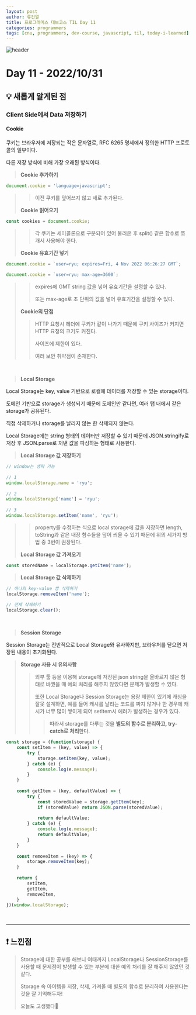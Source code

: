 ```yaml
---
layout: post
author: 류건열
title: 프로그래머스 데브코스 TIL Day 11
categories: programmers
tags: [cnu, programmers, dev-course, javascript, til, today-i-learned]
---
```


![header](https://capsule-render.vercel.app/api?type=waving&color=auto&height=300&section=header&text=Today%20I%20Learned...&fontAlign=30&fontAlignY=30&fontSize=55&desc=Programmers%20Devcourse%203rd&descAlign=80&descAlignY=55)

# Day 11 - 2022/10/31
## 💡 새롭게 알게된 점
### Client Side에서 Data 저장하기 
#### **Cookie** 

쿠키는 브라우저에 저장되는 작은 문자열로, RFC 6265 명세에서 정의한 HTTP 프로토콜의 일부이다.
    
다른 저장 방식에 비해 가장 오래된 방식이다.
    
> **Cookie 추가하기**
>
```jsx
document.cookie = 'language=javascript';
```
>   
>> 이전 쿠키를 덮어쓰지 않고 새로 추가된다.
>
> **Cookie 읽어오기**
> 
```jsx
const cookies = document.cookie;
```
> 
>> 각 쿠키는 세미콜론으로 구분되어 있어 불러온 후 split() 같은 함수로 쪼개서 사용해야 한다.
> 
> **Cookie 유효기간 넣기**
>    
```jsx
document.cookie = `user=ryu; expires=Fri, 4 Nov 2022 06:26:27 GMT`;
    
document.cookie = `user=ryu; max-age=3600`;
```
>
>> expires에 GMT string 값을 넣어 유효기간을 설정할 수 있다.
>>  
>> 또는 max-age로 초 단위의 값을 넣어 유효기간을 설정할 수 있다.
> 
> **Cookie의 단점**
>    
>> HTTP 요청시 헤더에 쿠키가 같이 나가기 때문에 쿠키 사이즈가 커지면 HTTP 요청의 크기도 커진다.
>>  
>> 사이즈에 제한이 있다.
>>  
>> 여러 보안 취약점이 존재한다.

<br>

> **Local Storage**

Local Storage는 key, value 기반으로 로컬에 데이터를 저장할 수 있는 storage이다.

도메인 기반으로 storage가 생성되기 때문에 도메인만 같다면, 여러 탭 내에서 같은 storage가 공유된다.

직접 삭제하거나 storage를 날리지 않는 한 삭제되지 않는다.

Local Storage에는 string 형태의 데이터만 저장할 수 있기 때문에 JSON.stringify로 저장 후 JSON.parse로 꺼낸 값을 파싱하는 형태로 사용한다.
    
> **Local Storage 값 저장하기**
>    
```jsx
// window는 생략 가능
    
// 1
window.localStorage.name = 'ryu';
    
// 2
window.localStorage['name'] = 'ryu';
    
// 3
window.localStorage.setItem('name', 'ryu');
```
>    
>> property를 수정하는 식으로 local storage에 값을 저장하면 length, toString과 같은 내장 함수들을 덮어 씌울 수 있기 때문에 위의 세가지 방법 중 3번이 권장된다.
> 
> **Local Storage 값 가져오기**
>
```jsx
const storedName = localStorage.getItem('name');
```
>    
> **Local Storage 값 삭제하기**
>    
```jsx
// 하나의 key-value 쌍 삭제하기
localStorage.removeItem('name');
    
// 전체 삭제하기
localStorage.clear();
```

<br>

> **Session Storage**

Session Storage는 전반적으로 Local Storage와 유사하지만, 브라우저를 닫으면 저장된 내용이 초기화된다.
    
> **Storage 사용 시 유의사항**
> 
>> 외부 툴 등을 이용해 storage에 저장된 json string을 올바르지 않은 형태로 바꿨을 때 예외 처리를 해주지 않았다면 문제가 발생할 수 있다.
>>    
>> 또한 Local Storage나 Session Storage는 용량 제한이 있기에 캐싱을 잘못 설계하면, 예를 들어 캐시를 날리는 코드를 짜지 않거나 한 경우에 캐시가 너무 많이 쌓이게 되어 setItem시 에러가 발생하는 경우가 있다.
>>    
>>> 따라서 storage를 다루는 것을 **별도의 함수로 분리하고, try-catch로 처리**한다.
>    
```jsx
const storage = (function(storage) {
    const setItem = (key, value) => {
        try {
            storage.setItem(key, value);
        } catch (e) {
            console.log(e.message);
        }
    }
    
    const getItem = (key, defaultValue) => {
        try {
            const storedValue = storage.getItem(key);
            if (storedValue) return JSON.parse(storedValue);
    
            return defaultValue;
        } catch (e) {
            console.log(e.message);
            return defaultValue;
        }
    }
    
    const removeItem = (key) => {
        storage.removeItem(key);
    }
    
    return {
        setItem,
        getItem,
        removeItem,
    }
})(window.localStorage);
```

<br>

---

## ❗️ 느낀점
> Storage에 대한 공부를 해보니 여태까지 LocalStorage나 SessionStorage를 사용할 때 문제점이 발생할 수 있는 부분에 대한 예외 처리를 잘 해주지 않았던 것 같다.
>
> Storage 속 아이템을 저장, 삭제, 가져올 때 별도의 함수로 분리하여 사용한다는 것을 잘 기억해두자!
> 
> 오늘도 고생했다👊
